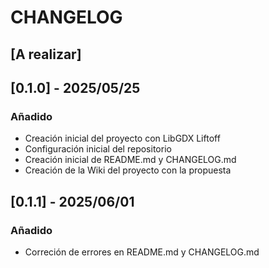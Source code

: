# CHANGELOG

## [A realizar]


## [0.1.0] - 2025/05/25
### Añadido
- Creación inicial del proyecto con LibGDX Liftoff
- Configuración inicial del repositorio
- Creación inicial de README.md y CHANGELOG.md
- Creación de la Wiki del proyecto con la propuesta

## [0.1.1] - 2025/06/01
### Añadido
- Correción de errores en README.md y CHANGELOG.md
 
